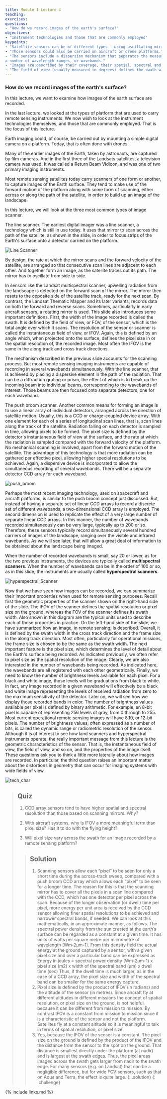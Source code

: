 ```yaml
---
title: Module 1 Lecture 4
teaching: 
exercises:
questions:
- "How do we record images of the earth's surface?"
objectives:
- "Instrument technologies and those that are commonly employed"
keypoints:
- "Satellite sensors can be of different types - using oscillating mirrors or CCD arrays"
- "Those sensors could also be carried on aircraft or drone platforms."
- "The sensors include a dispersion mechanism that separates the measured radiation into
a number of wavelength ranges, or wavebands."
- "Images are described by their coverage, their spatial, spectral and radiometric resolutions, and the range of wavebands they cover."
- "The field of view (usually measured in degrees) defines the swath width being imaged, while the instantaneous field of view (usually measured in milliradians) defines the spatial resolution or pixel size."
---
```


### How do we record images of the earth's surface?

In this lecture, we want to examine how images of the earth surface are recorded. 

In the last lecture, we looked at the types of platform that are used to carry remote sensing instruments. We now wish to look at the instrument technologies themselves, and those that are commonly employed. That is the focus of this lecture. 

Earth imaging could, of course, be carried out by mounting a simple digital camera on a platform. Today, that is often done with drones. 

Many of the earlier images of the Earth, taken by astronauts, are captured by film cameras. And in the first three of the Landsats satellites, a television camera was used. It was called a Return Beam Vidicon, and was one of two primary imaging instruments. 

Most remote sensing satellites today carry scanners of one form or another, to capture images of the Earth surface. They tend to make use of the forward motion of the platform along with some form of scanning, either across or along the path of the satellite, in order to build up an image of the landscape. 

In this lecture, we will look at the three most common types of image scanner. 

The line scanner. The earliest digital imager was a line scanner, a technology which is still in use today. It uses that mirror to scan across the path of the satellite, as shown in the slide, in order to focus strips of the Earth's surface onto a detector carried on the platform. 

![Line Scanner](..\fig\line_Scanner.gif)

By design, the rate at which the mirror scans and the forward velocity of the satellite, are arranged so that consecutive scan lines are adjacent to each other. And together form an image, as the satellite traces out its path. The mirror has to oscillate from side to side. 

In sensors like the Landsat multispectral scanner, upwelling radiation from the landscape is detected on the forward scan of the mirror. The mirror then resets to the opposite side of the satellite track, ready for the next scan. By contrast, the Landsat Thematic Mapper and its later variants, records data on both the forward and reverse scans. Sometimes, particularly in early aircraft sensors, a rotating mirror is used. This slide also introduces some important definitions. First, the width of the image recorded is called the swath. It is defined by the field of view, or FOV, of the sensor, which is the total angle over which it scans. The resolution of the sensor or scanner is called the instantaneous field of view, or IFOV. Again, this is defined by an angle which, when projected onto the surface, defines the pixel size in or the spatial resolution of, the recorded image. Most often the IFOV is the same in the along track and cross track directions. 

The mechanism described in the previous slide accounts for the scanning process. But most remote sensing imaging instruments are capable of recording in several wavebands simultaneously. With the line scanner, that is achieved by placing a dispersive element in the path of the radiation. That can be a diffraction grating or prism, the effect of which is to break up the incoming beam into individual beams, corresponding to the wavebands of interest. Those beams are then focused onto separate detectors, one for each waveband. 

The push broom scanner. Another common means for forming an image is to use a linear array of individual detectors, arranged across the direction of satellite motion. Usually, this is a CCD or charge-coupled device array. With one element for each of a series of longitudinal scan lines, that is, scan lines along the track of the satellite. Radiation falling on each detector is sampled in time, allowing pixels to be formed. The pixel size is defined by the detector's instantaneous field of view at the surface, and the rate at which the radiation is sampled compared with the forward velocity of the platform. No mechanical scanning is involved, apart from the forward motion of the satellite. The advantage of this technology is that more radiation can be gathered per effective pixel, allowing higher special resolutions to be achieved. Again, a dispersive device is incorporated to allow the simultaneous recording of several wavebands. There will be a separate detector CCD array for each waveband. 

![push_broom](..\fig\push_broom.gif)

Perhaps the most recent imaging technology, used on spacecraft and aircraft platforms, is similar to the push broom concept just discussed. But, instead of having a separate set of linear CCD arrays to record a discrete set of different wavebands, a two-dimensional CCD array is employed. The second dimension is used to replicate the effect of a very large number of separate linear CCD arrays. In this manner, the number of wavebands recorded simultaneously can be very large, typically up to 200 or so. Therefore, these sensors typically record simultaneously several hundred carriers of images of the landscape, ranging over the visible and infrared wavebands. As we will see later, that will allow a great deal of information to be obtained about the landscape being imaged. 

When the number of recorded wavebands is small, say 20 or lower, as for the two previous instruments, the devices are typically called **multispectral scanners**. When the number of wavebands can be in the order of 100 or so, as in this slide, the instruments are usually called **hyperspectral scanners**.

 ![hyperspectral_Scanner](..\fig\hyperspectral_Scanner.gif)

Now that we have seen how images can be recorded, we can summarize their important properties when used for remote sensing purposes. Recall first the geometric properties of the scanner shown on the right-hand side of the slide. The IFOV of the scanner defines the spatial resolution or pixel size on the ground, whereas the FOV of the scanner defines its swath width. Also shown in this diagram are the typical units used to describe each of those properties in practice. On the left-hand side of the slide, we have summarized how an image, in remote sensing, is described. Overall, it is defined by the swath width in the cross track direction and the frame size in the along track direction. Most often, particularly for operational missions, the frame size is chosen to be the same as the swath width. The next important feature is the pixel size, which determines the level of detail about the Earth's surface being recorded. As indicated previously, we often refer to pixel size as the spatial resolution of the image. Clearly, we are also interested in the number of wavebands being recorded. As indicated here, the wavebands are all registered with each other geometrically. Finally, we need to know the number of brightness levels available for each pixel. For a black and white image, those levels will be graduations from black to white. In fact, any image recorded in a given waveband will effectively be a black and white image representing the levels of received radiation from zero to the maximum sensitivity of the detector. Later on, we will see how we display those recorded bands in color. The number of brightness values available per pixel is defined by binary arithmetic. For example, an 8-bit pixel is capable of representing 256 levels of gray, from 0 through to 255. Most current operational remote sensing images will have 8,10, or 12-bit pixels. The number of brightness values, often expressed as a number of bits, is called the dynamic range or radiometric resolution of the sensor. Although it is of interest to see how land scanners and hyperspectral instruments operate, the really important message from this lecture is the geometric characteristics of the sensor. That is, the instantaneous field of view, the field of view, and so on, and the properties of the image itself. These questions ask you to think a little more laterally about how images are recorded. In particular, the third question raises an important matter about the distortions in geometry that can occur for imaging systems with wide fields of view. 

![tech_char](..\fig\tech_char.gif)

> ## Quiz
>
> 1. CCD array sensors tend to have higher spatial and spectral resolution than those based on scanning 
> mirrors.  Why?
>
> 2. With  aircraft systems, why is IFOV a more  meaningful term than pixel size? Has it to do with the
> flying height?
>
> 3. Will pixel size vary across the swath for an image recorded by a remote sensing platform?
>
> > ## Solution
> > 1. Scanning sensors allow each “pixel” to be seen for only a short time during the across-track sweep, compared with a push broom CCD array which allows each “pixel” to be seen for a longer time.  The reason for this is that the scanning mirror has to cover all the pixels in a scan line compared with the CCD, which has one detector per pixel across the scan.  Because of the longer observation (or dwell) time per pixel, more energy per unit area is received by the CCD sensor allowing finer spatial resolutions to be achieved and narrower spectral bands, if needed.  We can look at this mathematically, in an approximate manner, as follows.
> > The spectral power density from the sun created at the earth’s surface can be regarded as a constant at a given time.   It has units of watts per square metre per micrometre of wavelength (Wm-2µm-1).  From this density field the actual energy at the ground captured by a sensor, with a given pixel size and over a particular band can be expressed as
> > Energy in joules = spectral power density (Wm-2µm-1) x pixel size (m2) x width of the spectral band (µm) x dwell time (sec)
> > Thus, if the dwell time is much larger, as in the case of a CCD array, the pixel size and width of the spectral band can be smaller for the same energy capture.
> > 2. Pixel size is defined by the product of IFOV (in radians) and the altitude of the sensor (in metres).  Since aircraft fly at different altitudes in different missions the concept of spatial resolution, or pixel size on the ground, is not helpful because it can be different from mission to mission.  By contrast IFOV is a constant from mission to mission since it is a characteristic of the sensor and not the platform.  Satellites fly at a constant altitude so it is meaningful to talk in terms of spatial resolution, or pixel size.
> > 3. Yes, because the IFOV of the sensor is a constant.  The pixel size on the ground is defined by the product of the IFOV and the distance from the sensor to the spot on the ground.  That distance is smallest directly under the platform (at nadir) and is largest at the swath edges.  Thus, the pixel areas imaged across the swath gets larger from nadir to the swath edge.  For many sensors (e.g. on Landsat) that can be a negligible difference, but for wide FOV sensors, such as that on Aqua and Terra, the effect is quite large. 
> {: .solution}
{: .challenge}

 {% include links.md %}